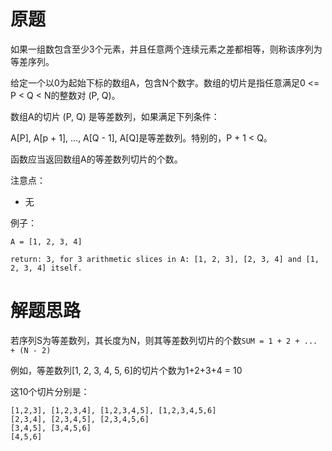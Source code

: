 # 原题
如果一组数包含至少3个元素，并且任意两个连续元素之差都相等，则称该序列为等差序列。

给定一个以0为起始下标的数组A，包含N个数字。数组的切片是指任意满足0 <= P < Q < N的整数对 (P, Q)。

数组A的切片 (P, Q) 是等差数列，如果满足下列条件：

A[P], A[p + 1], ..., A[Q - 1], A[Q]是等差数列。特别的，P + 1 < Q。

函数应当返回数组A的等差数列切片的个数。

注意点：

  - 无

例子：

```
A = [1, 2, 3, 4]

return: 3, for 3 arithmetic slices in A: [1, 2, 3], [2, 3, 4] and [1, 2, 3, 4] itself.
```

# 解题思路
若序列S为等差数列，其长度为N，则其等差数列切片的个数`SUM = 1 + 2 + ... + (N - 2)`

例如，等差数列[1, 2, 3, 4, 5, 6]的切片个数为1+2+3+4 = 10

这10个切片分别是：

```
[1,2,3], [1,2,3,4], [1,2,3,4,5], [1,2,3,4,5,6]
[2,3,4], [2,3,4,5], [2,3,4,5,6]
[3,4,5], [3,4,5,6]
[4,5,6]
```
